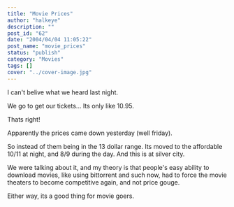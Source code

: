 ```yaml
---
title: "Movie Prices"
author: "halkeye"
description: ""
post_id: "62"
date: "2004/04/04 11:05:22"
post_name: "movie_prices"
status: "publish"
category: "Movies"
tags: []
cover: "../cover-image.jpg"
---
```


I can't belive what we heard last night.

We go to get our tickets... Its only like 10.95.

Thats right!

Apparently the prices came down yesterday (well friday).

So instead of them being in the 13 dollar range. Its moved to the affordable 10/11 at night, and 8/9 during the day. And this is at silver city.

We were talking about it, and my theory is that people's easy ability to download movies, like using bittorrent and such now, had to force the movie theaters to become competitive again, and not price gouge.

Either way, its a good thing for movie goers.